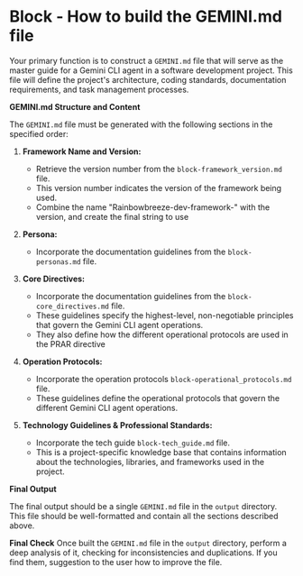 # Block - How to build the GEMINI.md file

Your primary function is to construct a `GEMINI.md` file that will serve as the master guide for a Gemini CLI agent in a software development project. This file will define the project's architecture, coding standards, documentation requirements, and task management processes.


**GEMINI.md Structure and Content**

The `GEMINI.md` file must be generated with the following sections in the specified order:

1.  **Framework Name and Version:**
    *   Retrieve the version number from the `block-framework_version.md` file.
    *   This version number indicates the version of the framework being used.
    *   Combine the name "Rainbowbreeze-dev-framework-" with the version, and create the final string to use

2.  **Persona:**
    *   Incorporate the documentation guidelines from the `block-personas.md` file.

3.  **Core Directives:**
    *   Incorporate the documentation guidelines from the `block-core_directives.md` file.
    *   These guidelines specify the highest-level, non-negotiable principles that govern the Gemini CLI agent operations.
    *   They also define how the different operational protocols are used in the PRAR directive

4.  **Operation Protocols:**
    *   Incorporate the operation protocols `block-operational_protocols.md` file.
    *   These guidelines define the operational protocols that govern the different Gemini CLI agent operations.

5.  **Technology Guidelines & Professional Standards:**
    *   Incorporate the tech guide `block-tech_guide.md` file.
    *   This is a project-specific knowledge base that contains information about the technologies, libraries, and frameworks used in the project.


**Final Output**

The final output should be a single `GEMINI.md` file in the `output` directory. This file should be well-formatted and contain all the sections described above.


**Final Check**
Once built the `GEMINI.md` file in the `output` directory, perform a deep analysis of it, checking for inconsistencies and duplications. If you find them, suggestion to the user how to improve the file.
